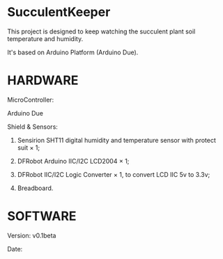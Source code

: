 SucculentKeeper
===============

This project is designed to keep watching the succulent plant soil temperature and humidity.

It's based on Arduino Platform (Arduino Due). 

HARDWARE
========

MicroController:

Arduino Due

Shield & Sensors:

1. Sensirion SHT11 digital humidity and temperature sensor with protect suit × 1;

2. DFRobot Arduino IIC/I2C LCD2004 × 1;

3. DFRobot IIC/I2C Logic Converter × 1, to convert LCD IIC 5v to 3.3v;

4. Breadboard.

SOFTWARE
========

Version: v0.1beta

Date: 
